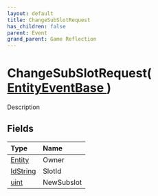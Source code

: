```yaml
---
layout: default
title: ChangeSubSlotRequest
has_children: false
parent: Event
grand_parent: Game Reflection
---
```

# ChangeSubSlotRequest( [ EntityEventBase ](/riftbreaker-wiki/docs/game-reflection/events/entity_event_base/) )
Description 

## Fields

| Type | Name |
|:----------|:--------------|
| [Entity](/riftbreaker-wiki/docs/game-reflection/classes/entity/) | Owner |
| [IdString](/riftbreaker-wiki/docs/game-reflection/components/id_string/) | SlotId |
| [uint](/riftbreaker-wiki/docs/game-reflection/components/uint/) | NewSubslot |

